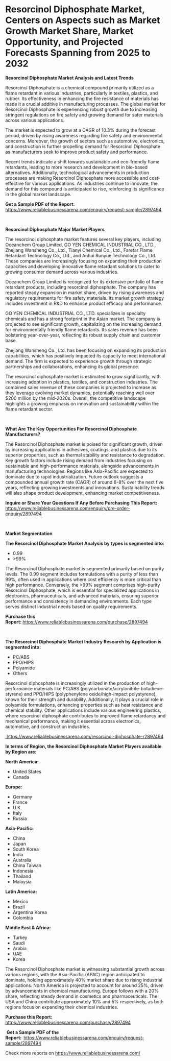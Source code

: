 <p><h1>Resorcinol Diphosphate Market, Centers on Aspects such as Market Growth Market Share, Market Opportunity, and Projected Forecasts Spanning from 2025 to 2032</h1></p><p><strong>Resorcinol Diphosphate Market Analysis and Latest Trends</strong></p>
<p><p>Resorcinol Diphosphate is a chemical compound primarily utilized as a flame retardant in various industries, particularly in textiles, plastics, and rubber. Its effectiveness in enhancing the fire resistance of materials has made it a crucial additive in manufacturing processes. The global market for Resorcinol Diphosphate is experiencing robust growth due to increasing stringent regulations on fire safety and growing demand for safer materials across various applications.</p><p>The market is expected to grow at a CAGR of 10.3% during the forecast period, driven by rising awareness regarding fire safety and environmental concerns. Moreover, the growth of sectors such as automotive, electronics, and construction is further propelling demand for Resorcinol Diphosphate as manufacturers seek to improve product safety and performance. </p><p>Recent trends indicate a shift towards sustainable and eco-friendly flame retardants, leading to more research and development in bio-based alternatives. Additionally, technological advancements in production processes are making Resorcinol Diphosphate more accessible and cost-effective for various applications. As industries continue to innovate, the demand for this compound is anticipated to rise, reinforcing its significance in the global market landscape.</p></p>
<p><strong>Get a Sample PDF of the Report:&nbsp;</strong> <a href="https://www.reliablebusinessarena.com/enquiry/request-sample/2897494?utm_campaign=2939&utm_medium=2&utm_source=Github&utm_content=ia&utm_term=15032025&utm_id=resorcinol-diphosphate">https://www.reliablebusinessarena.com/enquiry/request-sample/2897494</a></p>
<p>&nbsp;</p>
<p><strong>Resorcinol Diphosphate Major Market Players</strong></p>
<p><p>The resorcinol diphosphate market features several key players, including Oceanchem Group Limited, GO YEN CHEMICAL INDUSTRIAL CO., LTD., Zhejiang Wansheng Co., Ltd., Tianyi Chemical Co., Ltd., Faretar Flame Retardant Technology Co., Ltd., and Anhui Runyue Technology Co., Ltd. These companies are increasingly focusing on expanding their production capacities and developing innovative flame retardant solutions to cater to growing consumer demand across various industries.</p><p>Oceanchem Group Limited is recognized for its extensive portfolio of flame retardant products, including resorcinol diphosphate. The company has reported steady expansion in market share, driven by rising awareness and regulatory requirements for fire safety materials. Its market growth strategy includes investment in R&D to enhance product efficacy and performance.</p><p>GO YEN CHEMICAL INDUSTRIAL CO., LTD. specializes in specialty chemicals and has a strong footprint in the Asian market. The company is projected to see significant growth, capitalizing on the increasing demand for environmentally friendly flame retardants. Its sales revenue has been bolstering year-over-year, reflecting its robust supply chain and customer base.</p><p>Zhejiang Wansheng Co., Ltd. has been focusing on expanding its production capabilities, which has positively impacted its capacity to meet international demand. The firm is expected to experience growth through strategic partnerships and collaborations, enhancing its global presence.</p><p>The resorcinol diphosphate market is estimated to grow significantly, with increasing adoption in plastics, textiles, and construction industries. The combined sales revenue of these companies is projected to increase as they leverage evolving market dynamics, potentially reaching well over $200 million by the mid-2020s. Overall, the competitive landscape highlights a growing emphasis on innovation and sustainability within the flame retardant sector.</p></p>
<p>&nbsp;</p>
<p><strong>What Are The Key Opportunities For Resorcinol Diphosphate Manufacturers?</strong></p>
<p><p>The Resorcinol Diphosphate market is poised for significant growth, driven by increasing applications in adhesives, coatings, and plastics due to its superior properties, such as thermal stability and resistance to degradation. Key growth factors include rising demand from industries focusing on sustainable and high-performance materials, alongside advancements in manufacturing technologies. Regions like Asia-Pacific are expected to dominate due to rapid industrialization. Future outlook suggests a compounded annual growth rate (CAGR) of around 6-8% over the next five years, reflecting growing investments and innovations. Sustainability trends will also shape product development, enhancing market competitiveness.</p></p>
<p><strong>Inquire or Share Your Questions If Any Before Purchasing This Report:</strong> <a href="https://www.reliablebusinessarena.com/enquiry/pre-order-enquiry/2897494?utm_campaign=2939&utm_medium=2&utm_source=Github&utm_content=ia&utm_term=15032025&utm_id=resorcinol-diphosphate">https://www.reliablebusinessarena.com/enquiry/pre-order-enquiry/2897494</a></p>
<p>&nbsp;</p>
<p><strong>Market Segmentation</strong></p>
<p><strong>The Resorcinol Diphosphate Market Analysis by types is segmented into:</strong></p>
<p><ul><li>0.99</li><li>>99%</li></ul></p>
<p><p>The Resorcinol Diphosphate market is segmented primarily based on purity levels. The 0.99 segment includes formulations with a purity of less than 99%, often used in applications where cost efficiency is more critical than high performance. Conversely, the >99% segment comprises high-purity Resorcinol Diphosphate, which is essential for specialized applications in electronics, pharmaceuticals, and advanced materials, ensuring superior performance and consistency in demanding environments. Each type serves distinct industrial needs based on quality requirements.</p></p>
<p><strong>Purchase this Report:&nbsp;</strong><a href="https://www.reliablebusinessarena.com/purchase/2897494?utm_campaign=2939&utm_medium=2&utm_source=Github&utm_content=ia&utm_term=15032025&utm_id=resorcinol-diphosphate">https://www.reliablebusinessarena.com/purchase/2897494</a></p>
<p>&nbsp;</p>
<p><strong>The Resorcinol Diphosphate Market Industry Research by Application is segmented into:</strong></p>
<p><ul><li>PC/ABS</li><li>PPO/HIPS</li><li>Polyamide</li><li>Others</li></ul></p>
<p><p>Resorcinol diphosphate is increasingly utilized in the production of high-performance materials like PC/ABS (polycarbonate/acrylonitrile-butadiene-styrene) and PPO/HIPS (polyphenylene oxide/high-impact polystyrene), known for their strength and durability. Additionally, it plays a crucial role in polyamide formulations, enhancing properties such as heat resistance and chemical stability. Other applications include various engineering plastics, where resorcinol diphosphate contributes to improved flame retardancy and mechanical performance, making it essential across electronics, automotive, and construction industries.</p></p>
<p><a href="https://www.reliablebusinessarena.com/resorcinol-diphosphate-r2897494?utm_campaign=2939&utm_medium=2&utm_source=Github&utm_content=ia&utm_term=15032025&utm_id=resorcinol-diphosphate">&nbsp;https://www.reliablebusinessarena.com/resorcinol-diphosphate-r2897494</a></p>
<p><strong>In terms of Region, the Resorcinol Diphosphate Market Players available by Region are:</strong></p>
<p>
    <p> <strong> North America: </strong>
        <ul>
            <li>United States</li>
            <li>Canada</li>
        </ul>
        </p> 
    <p> <strong> Europe: </strong>
        <ul>
            <li>Germany</li>
            <li>France</li>
            <li>U.K.</li>
            <li>Italy</li>
            <li>Russia</li>
        </ul>
        </p> 
    <p> <strong> Asia-Pacific: </strong>
        <ul>
            <li>China</li>
            <li>Japan</li>
            <li>South Korea</li>
            <li>India</li>
            <li>Australia</li>
            <li>China Taiwan</li>
            <li>Indonesia</li>
            <li>Thailand</li>
            <li>Malaysia</li>
        </ul>
        </p> 
    <p> <strong> Latin America: </strong>
        <ul>
            <li>Mexico</li>
            <li>Brazil</li>
            <li>Argentina Korea</li>
            <li>Colombia</li>
        </ul>
        </p> 
    <p> <strong> Middle East & Africa: </strong>
        <ul>
            <li>Turkey</li>
            <li>Saudi</li>
            <li>Arabia</li>
            <li>UAE</li>
            <li>Korea</li>
        </ul>
    </p>
    </p>
<p><p>The Resorcinol Diphosphate market is witnessing substantial growth across various regions, with the Asia-Pacific (APAC) region anticipated to dominate, holding approximately 40% market share due to rising industrial applications. North America is projected to account for around 25%, driven by advancements in chemical manufacturing. Europe follows with a 20% share, reflecting steady demand in cosmetics and pharmaceuticals. The USA and China contribute approximately 10% and 5% respectively, as both regions focus on expanding their chemical industries.</p></p>
<p><strong>Purchase this Report: </strong><a href="https://www.reliablebusinessarena.com/purchase/2897494?utm_campaign=2939&utm_medium=2&utm_source=Github&utm_content=ia&utm_term=15032025&utm_id=resorcinol-diphosphate">https://www.reliablebusinessarena.com/purchase/2897494</a></p>
<p>&nbsp;<strong>Get a Sample PDF of the Report:&nbsp;&nbsp;</strong><a href="https://www.reliablebusinessarena.com/enquiry/request-sample/2897494?utm_campaign=2939&utm_medium=2&utm_source=Github&utm_content=ia&utm_term=15032025&utm_id=resorcinol-diphosphate">https://www.reliablebusinessarena.com/enquiry/request-sample/2897494</a></p>
<p><strong></strong></p>
<p>Check more reports on <a href="https://www.reliablebusinessarena.com/?utm_campaign=2939&utm_medium=2&utm_source=Github&utm_content=ia&utm_term=15032025&utm_id=resorcinol-diphosphate">https://www.reliablebusinessarena.com/</a></p>